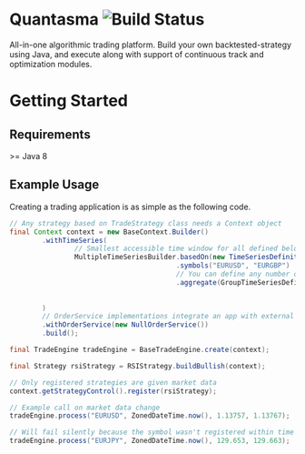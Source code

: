 # Quantasma ![Build Status](https://travis-ci.com/pmorou/quantasma.svg?branch=master)

All-in-one algorithmic trading platform. Build your own backtested-strategy using Java, and execute along with support of continuous track and optimization modules.

# Getting Started

## Requirements

&gt;= Java 8

## Example Usage

Creating a trading application is as simple as the following code.

``` java
// Any strategy based on TradeStrategy class needs a Context object
final Context context = new BaseContext.Builder()
        .withTimeSeries(
                // Smallest accessible time window for all defined below symbols
                MultipleTimeSeriesBuilder.basedOn(new TimeSeriesDefinitionImpl(CandlePeriod.M1, 100))
                                         .symbols("EURUSD", "EURGBP")
                                         // You can define any number of additional time windows for above symbols
                                         .aggregate(GroupTimeSeriesDefinition.of("EURUSD")
                                                                             .add(new TimeSeriesDefinitionImpl(CandlePeriod.M5, 100))
                                                                             .add(new TimeSeriesDefinitionImpl(CandlePeriod.M30, 100)))
        )
        // OrderService implementations integrate an app with external APIs
        .withOrderService(new NullOrderService())
        .build();

final TradeEngine tradeEngine = BaseTradeEngine.create(context);

final Strategy rsiStrategy = RSIStrategy.buildBullish(context);

// Only registered strategies are given market data
context.getStrategyControl().register(rsiStrategy);

// Example call on market data change
tradeEngine.process("EURUSD", ZonedDateTime.now(), 1.13757, 1.13767);

// Will fail silently because the symbol wasn't registered within time series definitions
tradeEngine.process("EURJPY", ZonedDateTime.now(), 129.653, 129.663);
```
